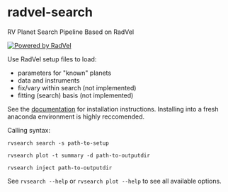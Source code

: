 # radvel-search
RV Planet Search Pipeline Based on RadVel

[![Powered by RadVel](https://img.shields.io/badge/powered_by-RadVel-EB5368.svg?style=flat)](https://radvel.readthedocs.io)

Use RadVel setup files to load:
- parameters for "known" planets
- data and instruments
- fix/vary within search (not implemented)
- fitting (search) basis (not implemented)

See the [documentation](https://california-planet-search.github.io/rvsearch/) for installation instructions. Installing into a fresh anaconda environment is highly reccomended.

Calling syntax:

`rvsearch search -s path-to-setup`

`rvsearch plot -t summary -d path-to-outputdir`

`rvsearch inject path-to-outputdir`


See `rvsearch --help` or `rvsearch plot --help` to see all available options.
